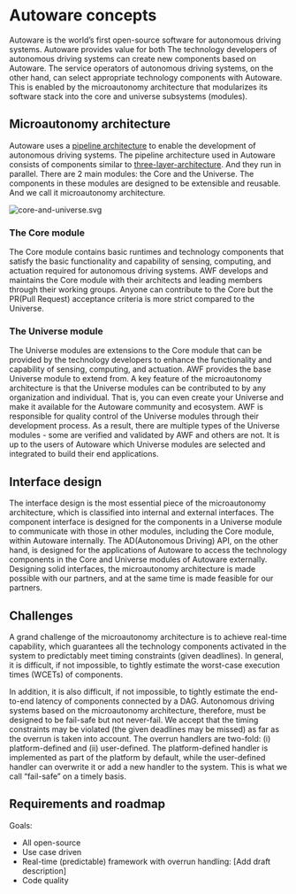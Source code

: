 # Autoware concepts

Autoware is the world’s first open-source software for autonomous driving systems. Autoware provides value for both The technology developers of autonomous driving systems can create new components based on Autoware. The service operators of autonomous driving systems, on the other hand, can select appropriate technology components with Autoware. This is enabled by the microautonomy architecture that modularizes its software stack into the core and universe subsystems (modules).

## Microautonomy architecture

Autoware uses a [pipeline architecture](http://www.cs.sjsu.edu/~pearce/modules/patterns/distArch/pipeline.htm) to enable the development of autonomous driving systems. The pipeline architecture used in Autoware consists of components similar to [three-layer-architecture](http://www.flownet.com/gat/papers/tla.pdf). And they run in parallel. There are 2 main modules: the Core and the Universe. The components in these modules are designed to be extensible and reusable. And we call it microautonomy architecture.

![core-and-universe.svg](core-and-universe.svg)

### The Core module

The Core module contains basic runtimes and technology components that satisfy the basic functionality and capability of sensing, computing, and actuation required for autonomous driving systems. AWF develops and maintains the Core module with their architects and leading members through their working groups. Anyone can contribute to the Core but the PR(Pull Request) acceptance criteria is more strict compared to the Universe.

### The Universe module

The Universe modules are extensions to the Core module that can be provided by the technology developers to enhance the functionality and capability of sensing, computing, and actuation. AWF provides the base Universe module to extend from. A key feature of the microautonomy architecture is that the Universe modules can be contributed to by any organization and individual. That is, you can even create your Universe and make it available for the Autoware community and ecosystem. AWF is responsible for quality control of the Universe modules through their development process. As a result, there are multiple types of the Universe modules - some are verified and validated by AWF and others are not. It is up to the users of Autoware which Universe modules are selected and integrated to build their end applications.

## Interface design

The interface design is the most essential piece of the microautonomy architecture, which is classified into internal and external interfaces. The component interface is designed for the components in a Universe module to communicate with those in other modules, including the Core module, within Autoware internally. The AD(Autonomous Driving) API, on the other hand, is designed for the applications of Autoware to access the technology components in the Core and Universe modules of Autoware externally. Designing solid interfaces, the microautonomy architecture is made possible with our partners, and at the same time is made feasible for our partners.

## Challenges

A grand challenge of the microautonomy architecture is to achieve real-time capability, which guarantees all the technology components activated in the system to predictably meet timing constraints (given deadlines). In general, it is difficult, if not impossible, to tightly estimate the worst-case execution times (WCETs) of components.

In addition, it is also difficult, if not impossible, to tightly estimate the end-to-end latency of components connected by a DAG. Autonomous driving systems based on the microautonomy architecture, therefore, must be designed to be fail-safe but not never-fail. We accept that the timing constraints may be violated (the given deadlines may be missed) as far as the overrun is taken into account. The overrun handlers are two-fold: (i) platform-defined and (ii) user-defined. The platform-defined handler is implemented as part of the platform by default, while the user-defined handler can overwrite it or add a new handler to the system. This is what we call “fail-safe” on a timely basis.

## Requirements and roadmap

Goals:

- All open-source
- Use case driven
- Real-time (predictable) framework with overrun handling: [Add draft description]
- Code quality
